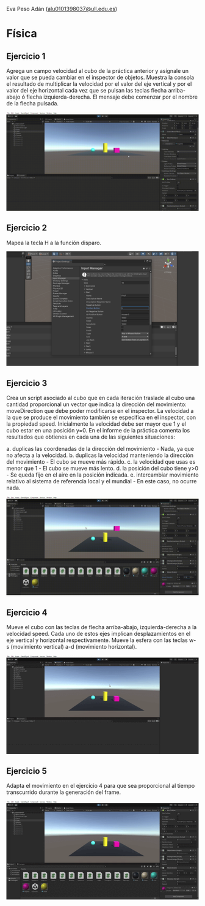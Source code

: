 Eva Peso Adán (alu0101398037@ull.edu.es)
# Física
## Ejercicio 1
Agrega un campo velocidad al cubo de la práctica anterior y asígnale un valor que se pueda cambiar en el inspector de objetos. Muestra la consola el resultado de multiplicar la velocidad por el valor del eje vertical y por el valor del eje horizontal cada vez que se pulsan las teclas flecha arriba-abajo ó flecha izquierda-derecha. El mensaje debe comenzar por el nombre de la flecha pulsada.

![Pic](img/ejercicio1.gif)

## Ejercicio 2
Mapea la tecla H a la función disparo.

![Pic](img/ejercicio2.png)

## Ejercicio 3

Crea un script asociado al cubo que en cada iteración traslade al cubo una cantidad proporcional un vector que indica la dirección del movimiento: moveDirection que debe poder modificarse en el inspector.  La velocidad a la que se produce el movimiento también se especifica en el inspector, con la propiedad speed. Inicialmente la velocidad debe ser mayor que 1 y el cubo estar en una posición y=0. En el informe de la práctica comenta los resultados que obtienes en cada una de las siguientes situaciones:

a. duplicas las coordenadas de la dirección del movimiento - Nada, ya que no afecta a la velocidad.
b. duplicas la velocidad manteniendo la dirección del movimiento - El cubo se mueve más rápido.
c. la velocidad que usas es menor que 1 - El cubo se mueve más lento.
d. la posición del cubo tiene y>0 - Se queda fijo en el aire en la posición indicada.
e. intercambiar movimiento relativo al sistema de referencia local y el mundial - En este caso, no ocurre nada.

![Pic](img/ejercicio3.gif)

## Ejercicio 4
Mueve el cubo con las teclas de flecha arriba-abajo, izquierda-derecha a la velocidad speed. Cada uno de estos ejes implican desplazamientos en el eje vertical y horizontal respectivamente. Mueve la esfera con las teclas w-s (movimiento vertical) a-d (movimiento horizontal).

![Pic](img/ejercicio4.gif)

## Ejercicio 5
Adapta el movimiento en el ejercicio 4 para que sea proporcional al tiempo transcurrido durante la generación del frame.

![Pic](img/ejercicio5.gif)

